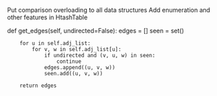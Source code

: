 Put comparison overloading to all data structures
Add enumeration and other features in HtashTable

  def get_edges(self, undirected=False):
        edges = []
        seen = set()

        for u in self.adj_list:
            for v, w in self.adj_list[u]:
                if undirected and (v, u, w) in seen:
                    continue
                edges.append((u, v, w))
                seen.add((u, v, w))

        return edges

